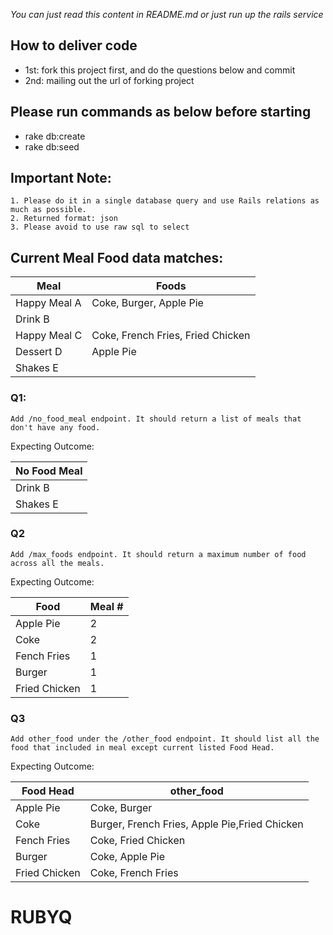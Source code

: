 _You can just read this content in README.md or just run up the rails service_

## How to deliver code
* 1st: fork this project first, and do the questions below and commit
* 2nd: mailing out the url of forking project

## Please run commands as below before starting
* rake db:create
* rake db:seed

## Important Note:
    1. Please do it in a single database query and use Rails relations as much as possible.
    2. Returned format: json
    3. Please avoid to use raw sql to select

## Current Meal Food data matches:

|Meal          |Foods                                |
|--------------|-------------------------------------|
|Happy Meal A  |Coke, Burger, Apple Pie              |
|Drink B       |
|Happy Meal C  |Coke, French Fries, Fried Chicken    |
|Dessert D     |Apple Pie                            |
|Shakes E      |



### Q1:
	Add /no_food_meal endpoint. It should return a list of meals that don't have any food.

Expecting Outcome:

|No Food Meal       |
|-------------------|
|Drink B            |
|Shakes E           |


### Q2
	Add /max_foods endpoint. It should return a maximum number of food across all the meals.

Expecting Outcome:

|Food          |Meal #  |
|--------------|--------|
|Apple Pie     |2       |
|Coke          |2       |
|Fench Fries   |1       |
|Burger        |1       |
|Fried Chicken |1       |


### Q3
	Add other_food under the /other_food endpoint. It should list all the food that included in meal except current listed Food Head.

Expecting Outcome:

|Food Head     |other_food                                   |
|--------------|---------------------------------------------|
|Apple Pie     |Coke, Burger                                 |
|Coke          |Burger, French Fries, Apple Pie,Fried Chicken|
|Fench Fries   |Coke, Fried Chicken                          |
|Burger        |Coke, Apple Pie                              |
|Fried Chicken |Coke, French Fries                           |


# RUBYQ
